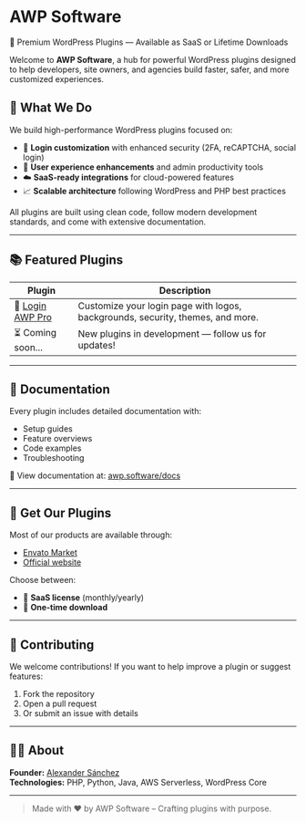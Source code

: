 # AWP Software

🚀 Premium WordPress Plugins — Available as SaaS or Lifetime Downloads

Welcome to **AWP Software**, a hub for powerful WordPress plugins designed to help developers, site owners, and agencies build faster, safer, and more customized experiences.

## 🧩 What We Do

We build high-performance WordPress plugins focused on:

- 🔐 **Login customization** with enhanced security (2FA, reCAPTCHA, social login)
- 🧠 **User experience enhancements** and admin productivity tools
- ☁️ **SaaS-ready integrations** for cloud-powered features
- 📈 **Scalable architecture** following WordPress and PHP best practices

All plugins are built using clean code, follow modern development standards, and come with extensive documentation.

---

## 📚 Featured Plugins

| Plugin | Description |
|--------|-------------|
| 🔑 [Login AWP Pro](https://github.com/AWP-Software/login-awp-pro) | Customize your login page with logos, backgrounds, security, themes, and more. |
| ⏳ Coming soon... | New plugins in development — follow us for updates! |

---

## 📄 Documentation

Every plugin includes detailed documentation with:

- Setup guides
- Feature overviews
- Code examples
- Troubleshooting

📖 View documentation at: [awp.software/docs](https://awp.software/docs)

---

## 🛒 Get Our Plugins

Most of our products are available through:

- [Envato Market](https://codecanyon.net/user/alexsanchez-wp)
- [Official website](https://awp.software)

Choose between:
- 🧭 **SaaS license** (monthly/yearly)
- 💼 **One-time download**

---

## 🤝 Contributing

We welcome contributions! If you want to help improve a plugin or suggest features:

1. Fork the repository
2. Open a pull request
3. Or submit an issue with details

---

## 🙋‍♂️ About

**Founder:** [Alexander Sánchez](https://profiles.wordpress.org/alexanderwp/)  
**Technologies:** PHP, Python, Java, AWS Serverless, WordPress Core  

---

> Made with ❤️ by AWP Software – Crafting plugins with purpose.
